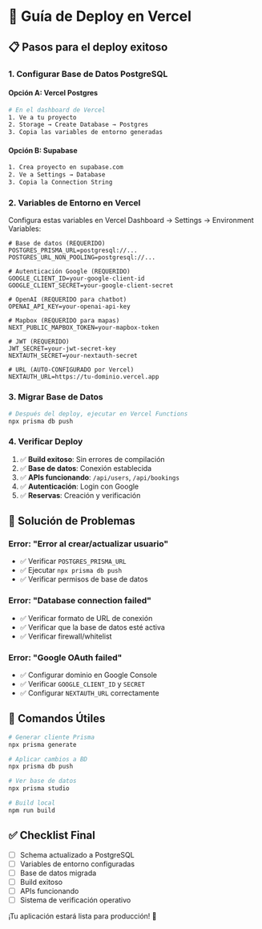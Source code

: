 # 🚀 Guía de Deploy en Vercel

## 📋 Pasos para el deploy exitoso

### 1. **Configurar Base de Datos PostgreSQL**

#### Opción A: Vercel Postgres
```bash
# En el dashboard de Vercel
1. Ve a tu proyecto
2. Storage → Create Database → Postgres
3. Copia las variables de entorno generadas
```

#### Opción B: Supabase
```bash
1. Crea proyecto en supabase.com
2. Ve a Settings → Database
3. Copia la Connection String
```

### 2. **Variables de Entorno en Vercel**

Configura estas variables en Vercel Dashboard → Settings → Environment Variables:

```env
# Base de datos (REQUERIDO)
POSTGRES_PRISMA_URL=postgresql://...
POSTGRES_URL_NON_POOLING=postgresql://...

# Autenticación Google (REQUERIDO)
GOOGLE_CLIENT_ID=your-google-client-id
GOOGLE_CLIENT_SECRET=your-google-client-secret

# OpenAI (REQUERIDO para chatbot)
OPENAI_API_KEY=your-openai-api-key

# Mapbox (REQUERIDO para mapas)
NEXT_PUBLIC_MAPBOX_TOKEN=your-mapbox-token

# JWT (REQUERIDO)
JWT_SECRET=your-jwt-secret-key
NEXTAUTH_SECRET=your-nextauth-secret

# URL (AUTO-CONFIGURADO por Vercel)
NEXTAUTH_URL=https://tu-dominio.vercel.app
```

### 3. **Migrar Base de Datos**

```bash
# Después del deploy, ejecutar en Vercel Functions
npx prisma db push
```

### 4. **Verificar Deploy**

1. ✅ **Build exitoso**: Sin errores de compilación
2. ✅ **Base de datos**: Conexión establecida
3. ✅ **APIs funcionando**: `/api/users`, `/api/bookings`
4. ✅ **Autenticación**: Login con Google
5. ✅ **Reservas**: Creación y verificación

## 🔧 Solución de Problemas

### Error: "Error al crear/actualizar usuario"
- ✅ Verificar `POSTGRES_PRISMA_URL`
- ✅ Ejecutar `npx prisma db push`
- ✅ Verificar permisos de base de datos

### Error: "Database connection failed"
- ✅ Verificar formato de URL de conexión
- ✅ Verificar que la base de datos esté activa
- ✅ Verificar firewall/whitelist

### Error: "Google OAuth failed"
- ✅ Configurar dominio en Google Console
- ✅ Verificar `GOOGLE_CLIENT_ID` y `SECRET`
- ✅ Configurar `NEXTAUTH_URL` correctamente

## 🎯 Comandos Útiles

```bash
# Generar cliente Prisma
npx prisma generate

# Aplicar cambios a BD
npx prisma db push

# Ver base de datos
npx prisma studio

# Build local
npm run build
```

## ✅ Checklist Final

- [ ] Schema actualizado a PostgreSQL
- [ ] Variables de entorno configuradas
- [ ] Base de datos migrada
- [ ] Build exitoso
- [ ] APIs funcionando
- [ ] Sistema de verificación operativo

¡Tu aplicación estará lista para producción! 🎉